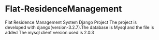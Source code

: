 # Flat-ResidenceManagement
Flat Residence Management System Django Project
The project is developed with django(version-3.2.7).The database is Mysql and the file is added 
The mysql client version used is 2.0.3
